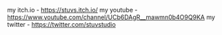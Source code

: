 my itch.io - https://stuvs.itch.io/
my youtube - https://www.youtube.com/channel/UCb6DAgR__mawmn0b4O9Q9KA
my twitter - https://twitter.com/stuvstudio



<!---
- 👋 Hi, I’m @stuvs
- 👀 I’m interested in ...
- 🌱 I’m currently learning ...
- 💞️ I’m looking to collaborate on ...
- 📫 How to reach me ...
--->
<!---
stuvs/stuvs is a ✨ special ✨ repository because its `README.md` (this file) appears on your GitHub profile.
You can click the Preview link to take a look at your changes.
--->
